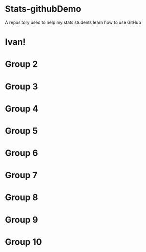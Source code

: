 # Stats-githubDemo
A repository used to help my stats students learn how to use GitHub

Ivan!
===

Group 2
===

Group 3
===

Group 4
===

Group 5
===

Group 6
===

Group 7
===

Group 8
===

Group 9
===

Group 10
===
